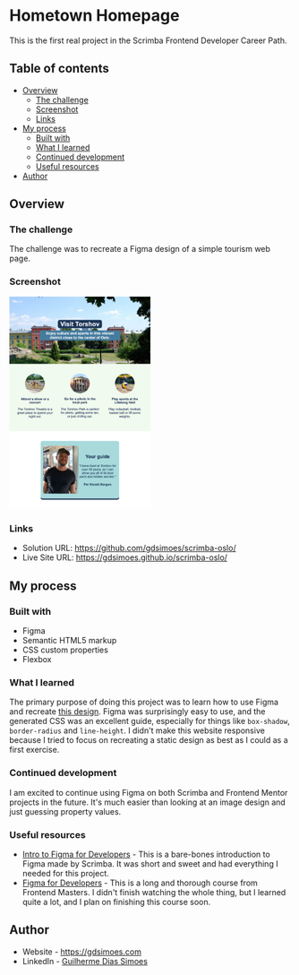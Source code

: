 # Hometown Homepage

This is the first real project in the Scrimba Frontend Developer Career Path.

## Table of contents

-   [Overview](#overview)
    -   [The challenge](#the-challenge)
    -   [Screenshot](#screenshot)
    -   [Links](#links)
-   [My process](#my-process)
    -   [Built with](#built-with)
    -   [What I learned](#what-i-learned)
    -   [Continued development](#continued-development)
    -   [Useful resources](#useful-resources)
-   [Author](#author)

## Overview

### The challenge

The challenge was to recreate a Figma design of a simple tourism web page.

### Screenshot

<img src="./screenshot.png" alt="Screenshot of the website" width="50%">

### Links

-   Solution URL: <https://github.com/gdsimoes/scrimba-oslo/>
-   Live Site URL: <https://gdsimoes.github.io/scrimba-oslo/>

## My process

### Built with

-   Figma
-   Semantic HTML5 markup
-   CSS custom properties
-   Flexbox

### What I learned

The primary purpose of doing this project was to learn how to use Figma and recreate [this design](https://www.figma.com/file/2QuGfAOcHaZJ6aHXfuamnK/Hometown-Homepage?node-id=0%3A1). Figma was surprisingly easy to use, and the generated CSS was an excellent guide, especially for things like `box-shadow`, `border-radius` and `line-height`. I didn't make this website responsive because I tried to focus on recreating a static design as best as I could as a first exercise.

### Continued development

I am excited to continue using Figma on both Scrimba and Frontend Mentor projects in the future. It's much easier than looking at an image design and just guessing property values.

### Useful resources

-   [Intro to Figma for Developers](https://www.youtube.com/watch?v=ybc2gkvjMDs) - This is a bare-bones introduction to Figma made by Scrimba. It was short and sweet and had everything I needed for this project.
-   [Figma for Developers](https://frontendmasters.com/courses/figma/) - This is a long and thorough course from Frontend Masters. I didn't finish watching the whole thing, but I learned quite a lot, and I plan on finishing this course soon.

## Author

-   Website - <https://gdsimoes.com>
-   LinkedIn - [Guilherme Dias Simoes](https://www.linkedin.com/in/gdsimoes)
